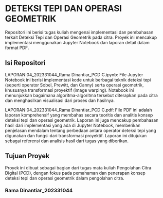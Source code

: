 # DETEKSI TEPI DAN OPERASI GEOMETRIK
Repositori ini berisi tugas kuliah mengenai implementasi dan pembahasan terkait Deteksi Tepi dan Operasi Geometrik pada citra. Proyek ini mencakup implementasi menggunakan Jupyter Notebook dan laporan detail dalam format PDF.

## Isi Repositori
LAPORAN 04_202331044_Rama Dinantiar_PCD C.ipynb: File Jupyter Notebook ini berisi implementasi kode untuk berbagai teknik deteksi tepi (seperti operator Sobel, Prewitt, dan Canny) serta operasi geometrik, khususnya transformasi proyektif (image warping). Notebook ini menunjukkan bagaimana algoritma-algoritma tersebut diterapkan pada citra dan menghasilkan visualisasi dari proses dan hasilnya.

LAPORAN 04_202331044_Rama Dinantiar_PCD C.pdf: File PDF ini adalah laporan komprehensif yang membahas secara teoritis dan analitis konsep deteksi tepi dan operasi geometrik. Laporan ini juga mencakup pembahasan hasil dari implementasi yang ada di Jupyter Notebook, memberikan penjelasan mendalam tentang perbedaan antara operator deteksi tepi yang digunakan dan fungsi dari transformasi proyektif. Laporan ini ditujukan sebagai referensi dan analisis hasil dari tugas yang diberikan.

## Tujuan Proyek
Proyek ini dibuat sebagai bagian dari tugas mata kuliah Pengolahan Citra Digital (PCD), dengan fokus pada pemahaman dan penerapan konsep deteksi tepi dan operasi geometrik dalam pengolahan citra.

### Rama Dinantiar_202331044
